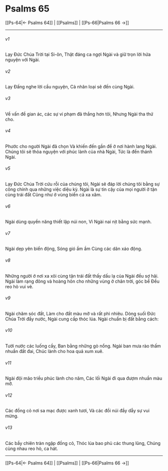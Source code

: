 # Psalms 65

[[Ps-64|← Psalms 64]] | [[Psalms]] | [[Ps-66|Psalms 66 →]]
***



###### v1 
Lạy Đức Chúa Trời tại Si-ôn, Thật đáng ca ngợi Ngài và giữ trọn lời hứa nguyện với Ngài. 

###### v2 
Lạy Đấng nghe lời cầu nguyện, Cả nhân loại sẽ đến cùng Ngài. 

###### v3 
Về vấn đề gian ác, các sự vi phạm đã thắng hơn tôi, Nhưng Ngài tha thứ cho. 

###### v4 
Phước cho người Ngài đã chọn Và khiến đến gần để ở nơi hành lang Ngài. Chúng tôi sẽ thỏa nguyện với phúc lành của nhà Ngài, Tức là đền thánh Ngài. 

###### v5 
Lạy Đức Chúa Trời cứu rỗi của chúng tôi, Ngài sẽ đáp lời chúng tôi bằng sự công chính qua những việc diệu kỳ. Ngài là sự tin cậy của mọi người ở tận cùng trái đất Cũng như ở vùng biển cả xa xăm. 

###### v6 
Ngài dùng quyền năng thiết lập núi non, Vì Ngài nai nịt bằng sức mạnh. 

###### v7 
Ngài dẹp yên biển động, Sóng gió ầm ầm Cùng các dân xáo động. 

###### v8 
Những người ở nơi xa xôi cùng tận trái đất thấy dấu lạ của Ngài đều sợ hãi. Ngài làm rạng đông và hoàng hôn cho những vùng ở chân trời, góc bể Đều reo hò vui vẻ. 

###### v9 
Ngài chăm sóc đất, Làm cho đất màu mỡ và rất phì nhiêu. Dòng suối Đức Chúa Trời đầy nước, Ngài cung cấp thóc lúa. Ngài chuẩn bị đất bằng cách: 

###### v10 
Tưới nước các luống cầy, Ban bằng những gò nổng. Ngài ban mưa rào thấm nhuần đất đai, Chúc lành cho hoa quả xum xuê. 

###### v11 
Ngài đội mão triều phúc lành cho năm, Các lối Ngài đi qua đượm nhuần màu mỡ. 

###### v12 
Các đồng cỏ nơi sa mạc được xanh tươi, Và các đồi núi đầy dẫy sự vui mừng. 

###### v13 
Các bầy chiên tràn ngập đồng cỏ, Thóc lúa bao phủ các thung lũng, Chúng cùng nhau reo hò, ca hát.

***
[[Ps-64|← Psalms 64]] | [[Psalms]] | [[Ps-66|Psalms 66 →]]

